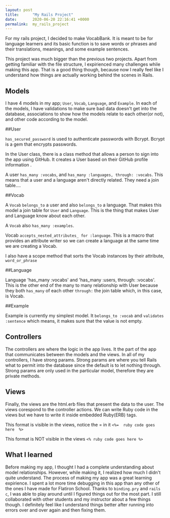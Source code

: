 ```yaml
---
layout: post
title:      "My Rails Project"
date:       2020-06-20 22:16:41 +0000
permalink:  my_rails_project
---
```


For my rails project, I decided to make VocabBank. It is meant to be for language learners and its basic function is to save words or phrases and their translations, meanings, and some example sentences.


This project was much bigger than the previous two projects. Apart from getting familiar with the file structure, I expirienced many challenges while making this app. That is a good thing though, because now I really feel like I understand how things are actually working behind the scenes in Rails. 


## Models

I have 4 models in my app; `User`, `Vocab`, `Language`, and `Example`. In each of the models, I have validations to make sure bad data doesn't get into the database, associations to show how the models relate to each other(or not), and other code according to the model. 

##User

`has_secured_password` is used to authenticate passwords with Bcrypt. Bcrypt is a gem that encrypts passwords.

In the User class, there is a class method that allows a person to sign into the app using GitHub. It creates a User based on their GitHub profile information . 

A user `has_many :vocabs`, and `has_many :languages, through: :vocabs`. This means that a user and a language aren't directly related. They need a join table....

##Vocab 

A `Vocab` `belongs_to` a user and also `belongs_to` a language. That makes this model a join table for `User` and `Language`. This is the thing that makes User and Language know about each other. 

A `Vocab` also `has_many :examples`. 

Vocab `accepts_nested_attributes_ for :language`. This is a macro that provides an attribute writer so we can create a language at the same time we are creating a Vocab. 

I also have a scope method that sorts the Vocab instances by their attribute, `word_or_phrase`

##Language

Language 'has_many :vocabs' and 'has_many :users, through: :vocabs'. This is the other end of the many to many relationship with User because they both `has_many` of each other `through:` the join table which, in this case, is Vocab.


##Example 

Example is currently my simplest model. It `belongs_to :vocab` and `validates :sentence` which means, it makes sure that the value is not empty.


## Controllers

The controllers are where the logic in the app lives. It the part of the app that communicates between the models and the views. In all of my controllers, I have strong params. Strong params are where you tell Rails what to permit into the database since the default is to let nothing through. Strong params are only used in the particular model, therefore they are private methods.


## Views

Finally, the views are the html.erb files that present the data to the user. The views corespond to the controller actions. We can write Ruby code in the views but we have to write it inside embedded Ruby(ERB) tags. 

This format is visible in the views, notice the = in it
`<%=  ruby code goes here  %>`  


This format is NOT visible in the views 
`<% ruby code goes here %>`


## What I learned
Before making my app, I thought I had a complete understanding about model relationships. However, while making it, I realized how much I didn't quite understand. The process of making my app was a great learning expirience. I spent a lot more time debugging in this app than any other of the ones I have made for Flatiron School. Thanks to `binding.pry` and `rails c`, I was able to play around until I figured things out for the most part. I still collaborated with other students and my instructor about a few things though. I definitely feel like I understand things better after running into errors over and over again and then fixing them.


